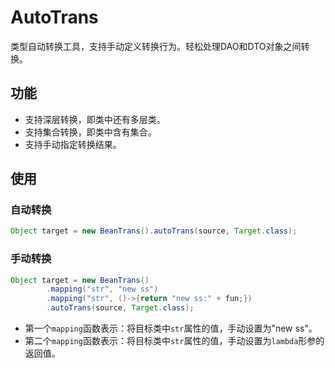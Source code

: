 # AutoTrans
类型自动转换工具，支持手动定义转换行为。轻松处理DAO和DTO对象之间转换。
## 功能
* 支持深层转换，即类中还有多层类。
* 支持集合转换，即类中含有集合。
* 支持手动指定转换结果。
## 使用
### 自动转换
```java
Object target = new BeanTrans().autoTrans(source, Target.class);
```
### 手动转换
```java
Object target = new BeanTrans()
        .mapping("str", "new ss")
        .mapping("str", ()->{return "new ss:" + fun;})
        .autoTrans(source, Target.class);
```
* 第一个`mapping`函数表示：将目标类中`str`属性的值，手动设置为"new ss"。
* 第二个`mapping`函数表示：将目标类中`str`属性的值，手动设置为`lambda`形参的返回值。